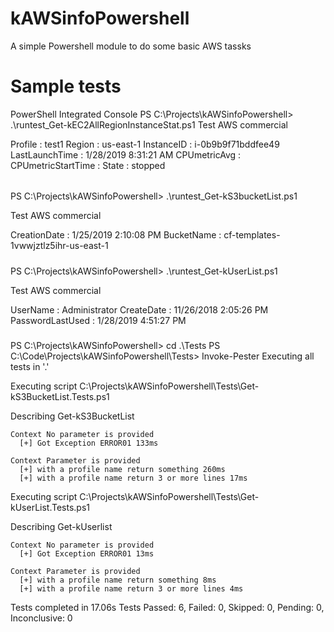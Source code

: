 # kAWSinfoPowershell
A simple Powershell module to do some basic AWS tassks

# Sample tests
PowerShell Integrated Console
PS C:\Projects\kAWSinfoPowershell> .\runtest_Get-kEC2AllRegionInstanceStat.ps1
Test AWS commercial

Profile            : test1
Region             : us-east-1
InstanceID         : i-0b9b9f71bddfee49
LastLaunchTime     : 1/28/2019 8:31:21 AM
CPUmetricAvg       :
CPUmetricStartTime :
State              : stopped


######
PS C:\Projects\kAWSinfoPowershell> .\runtest_Get-kS3bucketList.ps1

Test AWS commercial

CreationDate : 1/25/2019 2:10:08 PM
BucketName   : cf-templates-1vwwjztlz5ihr-us-east-1


#####

PS C:\Projects\kAWSinfoPowershell> .\runtest_Get-kUserList.ps1

Test AWS commercial

UserName         : Administrator
CreateDate       : 11/26/2018 2:05:26 PM
PasswordLastUsed : 1/28/2019 4:51:27 PM

#####
PS C:\Projects\kAWSinfoPowershell> cd .\Tests
PS C:\Code\Projects\kAWSinfoPowershell\Tests> Invoke-Pester
Executing all tests in '.'

Executing script C:\Projects\kAWSinfoPowershell\Tests\Get-kS3BucketList.Tests.ps1

  Describing Get-kS3BucketList

    Context No parameter is provided
      [+] Got Exception ERROR01 133ms

    Context Parameter is provided
      [+] with a profile name return something 260ms
      [+] with a profile name return 3 or more lines 17ms

Executing script C:\Projects\kAWSinfoPowershell\Tests\Get-kUserList.Tests.ps1

  Describing Get-kUserlist

    Context No parameter is provided
      [+] Got Exception ERROR01 13ms

    Context Parameter is provided
      [+] with a profile name return something 8ms
      [+] with a profile name return 3 or more lines 4ms
Tests completed in 17.06s
Tests Passed: 6, Failed: 0, Skipped: 0, Pending: 0, Inconclusive: 0

